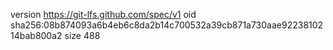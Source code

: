 version https://git-lfs.github.com/spec/v1
oid sha256:08b874093a6b4eb6c8da2b14c700532a39cb871a730aae9223810214bab800a2
size 488
